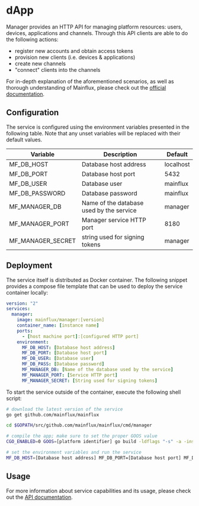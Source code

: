 # dApp

Manager provides an HTTP API for managing platform resources: users, devices,
applications and channels. Through this API clients are able to do the following
actions:

- register new accounts and obtain access tokens
- provision new clients (i.e. devices & applications)
- create new channels
- "connect" clients into the channels

For in-depth explanation of the aforementioned scenarios, as well as thorough
understanding of Mainflux, please check out the [official documentation][doc].

## Configuration

The service is configured using the environment variables presented in the
following table. Note that any unset variables will be replaced with their
default values.

| Variable          | Description                              | Default   |
|-------------------|------------------------------------------|-----------|
| MF_DB_HOST        | Database host address                    | localhost |
| MF_DB_PORT        | Database host port                       | 5432      |
| MF_DB_USER        | Database user                            | mainflux  |
| MF_DB_PASSWORD    | Database password                        | mainflux  |
| MF_MANAGER_DB     | Name of the database used by the service | manager   |
| MF_MANAGER_PORT   | Manager service HTTP port                | 8180      |
| MF_MANAGER_SECRET | string used for signing tokens           | manager   |

## Deployment

The service itself is distributed as Docker container. The following snippet
provides a compose file template that can be used to deploy the service container
locally:

```yaml
version: "2"
services:
  manager:
    image: mainflux/manager:[version]
    container_name: [instance name]
    ports:
      - [host machine port]:[configured HTTP port]
    environment:
      MF_DB_HOST: [Database host address]
      MF_DB_PORT: [Database host port]
      MF_DB_USER: [Database user]
      MF_DB_PASS: [Database password]
      MF_MANAGER_DB: [Name of the database used by the service]
      MF_MANAGER_PORT: [Service HTTP port]
      MF_MANAGER_SECRET: [String used for signing tokens]
```

To start the service outside of the container, execute the following shell script:

```bash
# download the latest version of the service
go get github.com/mainflux/mainflux

cd $GOPATH/src/github.com/mainflux/mainflux/cmd/manager

# compile the app; make sure to set the proper GOOS value
CGO_ENABLED=0 GOOS=[platform identifier] go build -ldflags "-s" -a -installsuffix cgo -o app

# set the environment variables and run the service
MF_DB_HOST=[Database host address] MF_DB_PORT=[Database host port] MF_DB_USER=[Database user] MF_DB_PASS=[Database password] MF_MANAGER_DB=[Name of the database used by the service] MF_MANAGER_PORT=[Service HTTP port] MF_MANAGER_SECRET=[String used for signing tokens] app
```

## Usage

For more information about service capabilities and its usage, please check out
the [API documentation](swagger.yaml).

[doc]: http://mainflux.readthedocs.io
